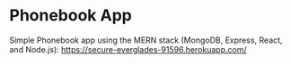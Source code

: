 # Phonebook App
Simple Phonebook app using the MERN stack (MongoDB, Express, React, and Node.js): https://secure-everglades-91596.herokuapp.com/